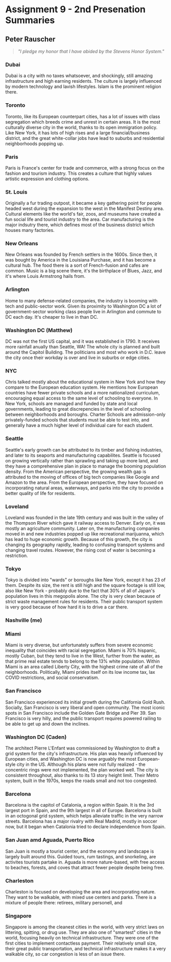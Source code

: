 # Assignment 9 - 2nd Presenation Summaries

## Peter Rauscher

> _"I pledge my honor that I have abided by the Stevens Honor System."_

### Dubai

Dubai is a city with no taxes whatsoever, and shockingly, still amazing infrastructure and high earning residents. The culture is largely influenced by modern technology and lavish lifestyles. Islam is the prominent religion there.

### Toronto

Toronto, like its European counterpart cities, has a lot of issues with class segregation which breeds crime and unrest in certain areas. It is the most culturally diverse city in the world, thanks to its open immigration policy. Like New York, it has lots of high rises and a large financial/business district, and the great white-collar jobs have lead to suburbs and residential neighborhoods popping up.

### Paris

Paris is France's center for trade and commerce, with a strong focus on the fashion and tourism industry. This creates a culture that highly values artistic expression and clothing options.

### St. Louis

Originally a fur trading outpost, it became a key gathering point for people headed west during the expansion to the west in the Manifest Destiny area. Cultural elements like the world's fair, zoos, and museums have created a fun social life and tourist industry to the area. Car manufacturing is the major indsutry there, which defines most of the business district which houses many factories.

### New Orleans

New Orleans was founded by French settlers in the 1600s. Since then, it was bought by America in the Louisiana Purchase, and it has become a cultural hub. The food there is a sort of French-fusion and cafes are common. Music is a big scene there, it's the birthplace of Blues, Jazz, and it's where Louis Armstrong hails from.

### Arlington

Home to many defense-related companies, the industry is booming with tech and public-sector work. Given its proximity to Washington DC a lot of government-sector working class people live in Arlington and commute to DC each day. It's cheaper to live in than DC.

### Washington DC (Matthew)

DC was not the first US capital, and it was established in 1790. It receives more rainfall anually than Seattle, WA! The whole city is planned and built around the Capitol Building. The politicians and most who work in D.C. leave the city once their workday is over and live in suburbs or edge cities.

### NYC

Chris talked mostly about the educational system in New York and how they compare to the European education system. He mentions how European countries have fewer private schools and a more nationalized curriculum, encouraging equal access to the same level of schooling to everyone. In New York, schools are managed and funded by state and local governments, leading to great discrepencies in the level of schooling between neighborhoods and boroughs. Charter Schools are admission-only privately-funded schools that students must be able to test into, and generally have a much higher level of individual care for each student.

### Seattle

Seattle's early growth can be attributed to its timber and fishing industries, and later to its seaports and manufacturing capabilites. Seattle is focused on growing vertically rather than sprawling and taking up more land, and they have a comprehensive plan in place to manage the booming population density. From the American perspective, the growing wealth gap is attributed to the moving of offices of big tech companies like Google and Amazon to the area. From the European perspective, they have focused on incorporating natural areas, waterways, and parks into the city to provide a better quality of life for residents.

### Loveland

Loveland was founded in the late 19th century and was built in the valley of the Thompson River which gave it railway access to Denver. Early on, it was mostly an agriculture community. Later on, the manufacturing companies moved in and new industries popped up like recreational marijuanna, which has lead to huge economic growth. Because of this growth, the city is changing its geography rapidly, leading to confusing transport systems and changing travel routes. However, the rising cost of water is becoming a restriction.

### Tokyo

Tokyo is divided into "wards" or boroughs like New York, except it has 23 of them. Despite its size, the rent is still high and the square footage is still low, also like New York - probably due to the fact that 30% of all of Japan's population lives in this megopolis alone. The city is very clean because of strict waste management rules for residents. Their public transport system is very good because of how hard it is to drive a car there.

### Nashville (me)

### Miami

Miami is very diverse, but unfortunately suffers from severe economic inequality that coincides with racial segregation. Miami is 70% hispanic, mostly Cuban, but they tend to live in the West, further from the water, as that prime real estate tends to belong to the 13% white population. Within Miami is an area called Liberty City, with the highest crime rate of all of the neighborhoods. Politically, Miami prides itself on its low income tax, lax COVID restrictions, and social conservatism.

### San Francisco

San Francisco experienced its initial growth during the California Gold Rush. Socially, San Francisco is very liberal and open community. The most iconic spots in San Francisco include the Golden Gate Bridge and Pier 39. San Francisco is very hilly, and the public transport requires powered railing to be able to get up and down the inclines.

### Washington DC (Caden)

The architect Pierre L'Enfant was commissioned by Washington to draft a grid system for the city's infrastructure. His plan was heavily influenced by European cities, and Washington DC is now arguably the most European-style city in the US. Although his plans were not fully realized - the concentric rings were not implemented, the plan worked well. The city is consistent throughout, also thanks to its 13 story height limit. Their Metro system, built in the 1970s, keeps the roads small and not too congested.

### Barcelona

Barcelona is the capitol of Catalonia, a region within Spain. It is the 3rd largest port in Spain, and the 9th largest in all of Europe. Barcelona is built in an octogonal grid system, which helps alleviate traffic in the very narrow streets. Barcelona has a major rivalry with Real Madrid, mostly in soccer now, but it began when Catalonia tried to declare independence from Spain.

### San Juan amd Aguada, Puerto Rico

San Juan is mostly a tourist center, and the economy and landscape is largely built around this. Guided tours, rum tastings, and snorkeling, are activites tourists partake in. Aguada is more nature-based, with free access to beaches, forests, and coves that attract fewer people despite being free.

### Charleston

Charleston is focused on developing the area and incorporating nature. They want to be walkable, with mixed use centers and parks. There is a mixture of people there: retirees, military personell, and

### Singapore

Singapore is among the cleanest cities in the world, with very strict laws on littering, spitting, or drug use. They are also one of "smartest" cities in the world, focusing heavily on technical infrastructure. They were one of the first cities to implement contactless payment. Their relatively small size, their great public transportation, and technical infrastructure makes it a very walkable city, so car congestion is less of an issue there.

